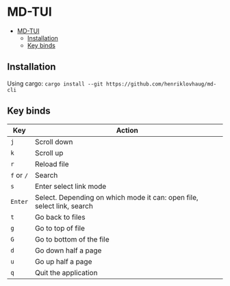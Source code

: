 # MD-TUI

<!--toc:start-->

- [MD-TUI](#md-tui)
  - [Installation](#installation)
  - [Key binds](#key-binds)

<!--toc:end-->

## Installation

Using cargo: `cargo install --git https://github.com/henriklovhaug/md-cli`

## Key binds

| Key        | Action                                                                 |
| ---------- | ---------------------------------------------------------------------- |
| `j`        | Scroll down                                                            |
| `k`        | Scroll up                                                              |
| `r`        | Reload file                                                            |
| `f` or `/` | Search                                                                 |
| `s`        | Enter select link mode                                                 |
| `Enter`    | Select. Depending on which mode it can: open file, select link, search |
| `t`        | Go back to files                                                       |
| `g`        | Go to top of file                                                      |
| `G`        | Go to bottom of the file                                               |
| `d`        | Go down half a page                                                    |
| `u`        | Go up half a page                                                      |
| `q`        | Quit the application                                                   |
